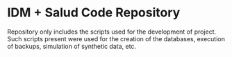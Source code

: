 # IDM + Salud Code Repository
Repository only includes the scripts used for the development of project.
Such scripts present were used for the creation of the databases, execution of backups, simulation of synthetic data, etc.
